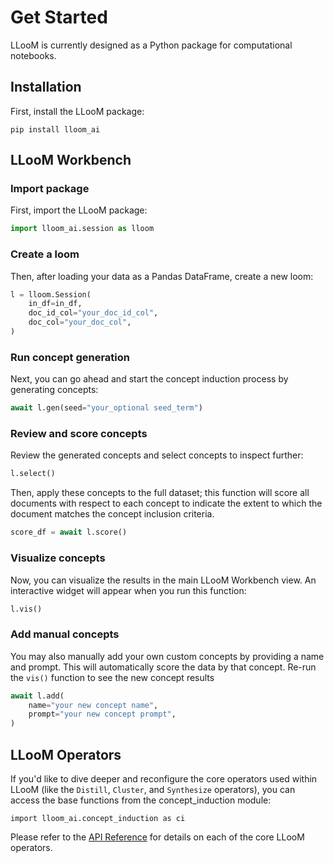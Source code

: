 # Get Started

LLooM is currently designed as a Python package for computational notebooks.

## Installation
First, install the LLooM package:
```
pip install lloom_ai
```


## LLooM Workbench
### Import package
First, import the LLooM package:
```py
import lloom_ai.session as lloom
```

### Create a loom
Then, after loading your data as a Pandas DataFrame, create a new loom:
```py
l = lloom.Session(
    in_df=in_df,
    doc_id_col="your_doc_id_col",
    doc_col="your_doc_col",
)
```

### Run concept generation
Next, you can go ahead and start the concept induction process by generating concepts:
```py
await l.gen(seed="your_optional seed_term")
```

### Review and score concepts
Review the generated concepts and select concepts to inspect further:
```py
l.select()
```

Then, apply these concepts to the full dataset; this function will score all documents with respect to each concept to indicate the extent to which the document matches the concept inclusion criteria.
```py
score_df = await l.score()
```

### Visualize concepts
Now, you can visualize the results in the main LLooM Workbench view. An interactive widget will appear when you run this function:
```py
l.vis()
```

### Add manual concepts
You may also manually add your own custom concepts by providing a name and prompt. This will automatically score the data by that concept. Re-run the `vis()` function to see the new concept results
```py
await l.add(
    name="your new concept name",
    prompt="your new concept prompt",
)
```



## LLooM Operators
If you'd like to dive deeper and reconfigure the core operators used within LLooM (like the `Distill`, `Cluster`, and `Synthesize` operators), you can access the base functions from the concept_induction module:

```
import lloom_ai.concept_induction as ci
```

Please refer to the [API Reference](../api/core) for details on each of the core LLooM operators.